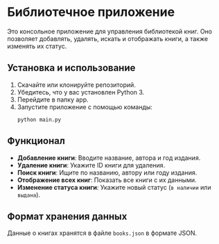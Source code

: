 # Библиотечное приложение

Это консольное приложение для управления библиотекой книг. Оно позволяет добавлять, удалять, искать и отображать книги, а также изменять их статус.

## Установка и использование

1. Скачайте или клонируйте репозиторий.
2. Убедитесь, что у вас установлен Python 3.
3. Перейдите в папку app.
4. Запустите приложение с помощью команды:
   ```
   python main.py
   ```

## Функционал

- **Добавление книги**: Вводите название, автора и год издания.
- **Удаление книги**: Укажите ID книги для удаления.
- **Поиск книги**: Ищите по названию, автору или году издания.
- **Отображение всех книг**: Показать все книги с их данными.
- **Изменение статуса книги**: Укажите новый статус (`в наличии` или `выдана`).

## Формат хранения данных

Данные о книгах хранятся в файле `books.json` в формате JSON.
